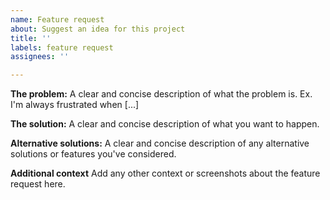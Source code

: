 ```yaml
---
name: Feature request
about: Suggest an idea for this project
title: ''
labels: feature request
assignees: ''

---
```


**The problem:**
A clear and concise description of what the problem is. Ex. I'm always frustrated when [...]

**The solution:**
A clear and concise description of what you want to happen.

**Alternative solutions:**
A clear and concise description of any alternative solutions or features you've considered.

**Additional context**
Add any other context or screenshots about the feature request here.
